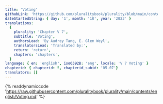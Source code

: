 ```yaml
---
title: 'Voting'
githubLink: 'https://github.com/pluralitybook/plurality/blob/main/contents/english/Voting.md'
dateStartedString: { day: '1', month: '10', year: '2023' }
translations:
  {
    plurality: 'Chapter V 7',
    subtitle: 'Voting',
    authorsLead: 'By Audrey Tang, E. Glen Weyl',
    translatorsLead: 'Translated by:',
    return: 'return',
    chapters: 'chapters',
  }
language: { en: 'english', iso6392B: 'eng', locale: 'V 7 Voting' }
chapterid: { chapterid: 5, chapterid_subid: '05-07'}
translators: []
---
```

{% readdynamiccode 'https://raw.githubusercontent.com/pluralitybook/plurality/main/contents/english/Voting.md' %}